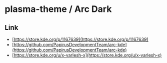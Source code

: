 

# plasma-theme / Arc Dark


## Link

* [https://store.kde.org/p/1167639](https://store.kde.org/p/1167639)
* [https://github.com/PapirusDevelopmentTeam/arc-kde](https://github.com/PapirusDevelopmentTeam/arc-kde)
* [https://store.kde.org/u/x-varlesh-x](https://store.kde.org/u/x-varlesh-x)

